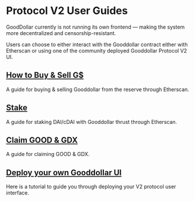 # Protocol V2 User Guides

GoodDollar currently is not running its own frontend — making the system more decentralized and censorship-resistant.&#x20;

Users can choose to either interact with the Gooddollar contract either with Etherscan or using one of the community deployed Gooddollar Protocol V2 UI.

## [How to Buy & Sell G$](how-to-buy-and-sell-gusd.md#h.e5skh54apukf)

A guide for buying & selling Gooddollar from the reserve through Etherscan.

## [Stake](./#stake)

A guide for staking DAI/cDAI with Gooddollar thrust through Etherscan.

## [Claim GOOD & GDX](./#claim-good-and-gdx)

A guide for claiming GOOD & GDX.

## [Deploy your own Gooddollar UI](./#deploy-your-own-gooddollar-ui)

Here is a tutorial to guide you through deploying your V2 protocol user interface.
